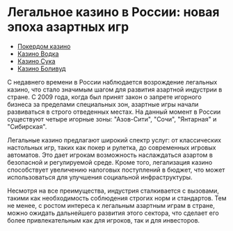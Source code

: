 # Легальное казино в России: новая эпоха азартных игр
- [Покердом казино](https://4pd-stat.com/click/66978cbb6bcc63613724a78d/125/14411/subaccount)
- [Казино Водка](https://vodka2.xyz?id=5120)
- [Казино Сука](https://s-way-e.com/?source=sait&pid=223164)
- [Казино Боливуд](https://provision-treasure.top?ref=fap_w36174p129_default)

С недавнего времени в России наблюдается возрождение легальных казино, что стало значимым шагом для развития азартной индустрии в стране. С 2009 года, когда был принят закон о запрете игорного бизнеса за пределами специальных зон, азартные игры начали развиваться в строго отведенных местах. На данный момент в России существуют четыре игорные зоны: "Азов-Сити", "Сочи", "Янтарная" и "Сибирская".

Легальные казино предлагают широкий спектр услуг: от классических настольных игр, таких как покер и рулетка, до современных игровых автоматов. Это дает игрокам возможность наслаждаться азартом в безопасной и регулируемой среде. Кроме того, легализация казино способствует увеличению налоговых поступлений в бюджет, что может использоваться для улучшения социальной инфраструктуры.

Несмотря на все преимущества, индустрия сталкивается с вызовами, такими как необходимость соблюдения строгих норм и стандартов. Тем не менее, с ростом интереса к легальным азартным играм в стране, можно ожидать дальнейшего развития этого сектора, что сделает его более привлекательным как для игроков, так и для инвесторов.
